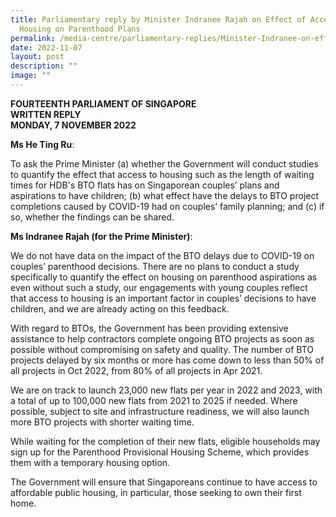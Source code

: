 ```yaml
---
title: Parliamentary reply by Minister Indranee Rajah on Effect of Access to
  Housing on Parenthood Plans
permalink: /media-centre/parliamentary-replies/Minister-Indranee-on-effect-of-housing-on-parenthood-plan/
date: 2022-11-07
layout: post
description: ""
image: ""
---
```

**FOURTEENTH PARLIAMENT OF SINGAPORE**  
**WRITTEN REPLY**  
**MONDAY, 7 NOVEMBER 2022**

**Ms He Ting Ru**:

To ask the Prime Minister (a) whether the Government will conduct studies to quantify the effect that access to housing such as the length of waiting times for HDB's BTO flats has on Singaporean couples’ plans and aspirations to have children; (b) what effect have the delays to BTO project completions caused by COVID-19 had on couples’ family planning; and (c) if so, whether the findings can be shared.

**Ms Indranee Rajah (for the Prime Minister)**:

We do not have data on the impact of the BTO delays due to COVID-19 on couples’ parenthood decisions. There are no plans to conduct a study specifically to quantify the effect on housing on parenthood aspirations as even without such a study, our engagements with young couples reflect that access to housing is an important factor in couples’ decisions to have children, and we are already acting on this feedback.

With regard to BTOs, the Government has been providing extensive assistance to help contractors complete ongoing BTO projects as soon as possible without compromising on safety and quality. The number of BTO projects delayed by six months or more has come down to less than 50% of all projects in Oct 2022, from 80% of all projects in Apr 2021.

We are on track to launch 23,000 new flats per year in 2022 and 2023, with a total of up to 100,000 new flats from 2021 to 2025 if needed. Where possible, subject to site and infrastructure readiness, we will also launch more BTO projects with shorter waiting time.

While waiting for the completion of their new flats, eligible households may sign up for the Parenthood Provisional Housing Scheme, which provides them with a temporary housing option.

The Government will ensure that Singaporeans continue to have access to affordable public housing, in particular, those seeking to own their first home.